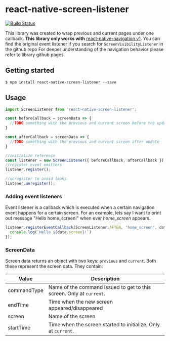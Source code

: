 
# react-native-screen-listener
[![Build Status](https://travis-ci.org/tomas-paronai/react-native-screen-listener.svg?branch=master)](https://travis-ci.org/tomas-paronai/react-native-screen-listener)

This library was created to wrap previous and current pages under one callback.
**This library only works with** [react-native-navigation v1](https://github.com/wix/react-native-navigation).
You can find the original event listener if you search for `ScreenVisibilityListener` in the github repo
For deeper understanding of the navigation behavior please refer to library github pages.

## Getting started

`$ npm install react-native-screen-listener --save`

## Usage
```javascript
import ScreenListener from 'react-native-screen-listener';

const beforeCallback = screenData => {
  //TODO something with the previous and current screen before the update
}

const afterCallback = screenData => {
  //TODO something with the previous and current screen after update
}

//initialize reference
const listener = new ScreenListener({ beforeCallback, afterCallback });
//register event emitters
listener.register();

//unregister to avoid leaks
listener.unregister();
```

### Adding event listeners
Event listener is a callback which is executed when a certain navigation event happens for a certain screen.
For an example, lets say I want to print out message "Hello home_screen!" when ever *home_screen* appears.

```javascript
listener.registerEventCallback(ScreenListener.AFTER, 'home_screen', data => {
  console.log(`Hello ${data.screen}!`)
});
```

### ScreenData

Screen data returns an object with two keys: `previous` and `current`. Both these represent the screen data. 
They contain:

| Value | Description |
| --- | --- |
| commandType | Name of the command issued to get to this screen. Only at `current`. |
| endTime | Time when the new screen appeared/disappeared |
| screen | Name of the screen |
| startTime | Time when the screen started to initialize. Only at `current`. |
